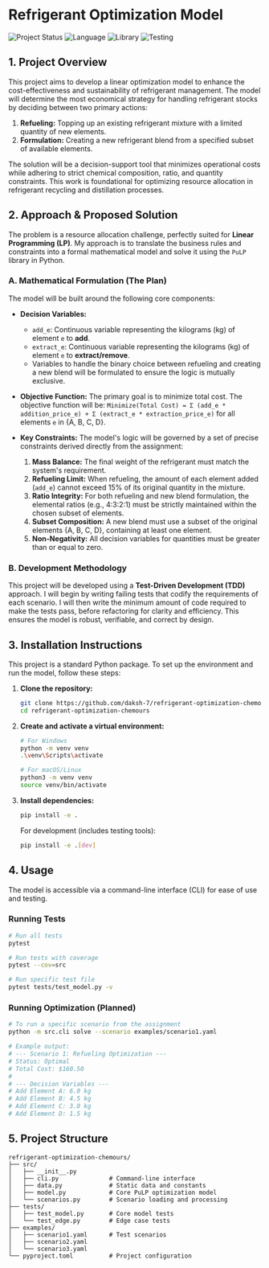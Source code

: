 # Refrigerant Optimization Model

![Project Status](https://img.shields.io/badge/status-development-orange)
![Language](https://img.shields.io/badge/python-3.10+-blue.svg)
![Library](https://img.shields.io/badge/library-PuLP-orange)
![Testing](https://img.shields.io/badge/testing-Pytest-brightgreen)

## 1. Project Overview

This project aims to develop a linear optimization model to enhance the cost-effectiveness and sustainability of refrigerant management. The model will determine the most economical strategy for handling refrigerant stocks by deciding between two primary actions:

1.  **Refueling:** Topping up an existing refrigerant mixture with a limited quantity of new elements.
2.  **Formulation:** Creating a new refrigerant blend from a specified subset of available elements.

The solution will be a decision-support tool that minimizes operational costs while adhering to strict chemical composition, ratio, and quantity constraints. This work is foundational for optimizing resource allocation in refrigerant recycling and distillation processes.

## 2. Approach & Proposed Solution

The problem is a resource allocation challenge, perfectly suited for **Linear Programming (LP)**. My approach is to translate the business rules and constraints into a formal mathematical model and solve it using the `PuLP` library in Python.

### A. Mathematical Formulation (The Plan)

The model will be built around the following core components:

*   **Decision Variables:**
    *   `add_e`: Continuous variable representing the kilograms (kg) of element `e` to **add**.
    *   `extract_e`: Continuous variable representing the kilograms (kg) of element `e` to **extract/remove**.
    *   Variables to handle the binary choice between refueling and creating a new blend will be formulated to ensure the logic is mutually exclusive.

*   **Objective Function:**
    The primary goal is to minimize total cost. The objective function will be:
    `Minimize(Total Cost) = Σ (add_e * addition_price_e) + Σ (extract_e * extraction_price_e)`
    for all elements `e` in {A, B, C, D}.

*   **Key Constraints:**
    The model's logic will be governed by a set of precise constraints derived directly from the assignment:
    1.  **Mass Balance:** The final weight of the refrigerant must match the system's requirement.
    2.  **Refueling Limit:** When refueling, the amount of each element added (`add_e`) cannot exceed 15% of its original quantity in the mixture.
    3.  **Ratio Integrity:** For both refueling and new blend formulation, the elemental ratios (e.g., 4:3:2:1) must be strictly maintained within the chosen subset of elements.
    4.  **Subset Composition:** A new blend must use a subset of the original elements {A, B, C, D}, containing at least one element.
    5.  **Non-Negativity:** All decision variables for quantities must be greater than or equal to zero.

### B. Development Methodology

This project will be developed using a **Test-Driven Development (TDD)** approach. I will begin by writing failing tests that codify the requirements of each scenario. I will then write the minimum amount of code required to make the tests pass, before refactoring for clarity and efficiency. This ensures the model is robust, verifiable, and correct by design.

## 3. Installation Instructions

This project is a standard Python package. To set up the environment and run the model, follow these steps:

1.  **Clone the repository:**
    ```bash
    git clone https://github.com/daksh-7/refrigerant-optimization-chemours.git
    cd refrigerant-optimization-chemours
    ```

2.  **Create and activate a virtual environment:**
    ```bash
    # For Windows
    python -m venv venv
    .\venv\Scripts\activate

    # For macOS/Linux
    python3 -m venv venv
    source venv/bin/activate
    ```

3.  **Install dependencies:**
    ```bash
    pip install -e .
    ```
    
    For development (includes testing tools):
    ```bash
    pip install -e .[dev]
    ```

## 4. Usage

The model is accessible via a command-line interface (CLI) for ease of use and testing.

### Running Tests
```bash
# Run all tests
pytest

# Run tests with coverage
pytest --cov=src

# Run specific test file
pytest tests/test_model.py -v
```

### Running Optimization (Planned)
```bash
# To run a specific scenario from the assignment
python -m src.cli solve --scenario examples/scenario1.yaml

# Example output:
# --- Scenario 1: Refueling Optimization ---
# Status: Optimal
# Total Cost: $160.50
#
# --- Decision Variables ---
# Add Element A: 6.0 kg
# Add Element B: 4.5 kg
# Add Element C: 3.0 kg
# Add Element D: 1.5 kg
```

## 5. Project Structure

```
refrigerant-optimization-chemours/
├── src/
│   ├── __init__.py
│   ├── cli.py              # Command-line interface
│   ├── data.py             # Static data and constants
│   ├── model.py            # Core PuLP optimization model
│   └── scenarios.py        # Scenario loading and processing
├── tests/
│   ├── test_model.py       # Core model tests
│   └── test_edge.py        # Edge case tests
├── examples/
│   ├── scenario1.yaml      # Test scenarios
│   ├── scenario2.yaml
│   └── scenario3.yaml
└── pyproject.toml          # Project configuration